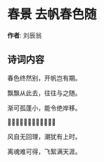 # 春景 去帆春色随

**作者**: 刘辰翁

## 诗词内容

春色终然别，开帆岂有期。

飘飘从此去，往往与之随。

渐可孤蓬小，能令绝岸移。

𣨼人愁碧远，到海落红痴。

风自无回理，潮犹有上时。

离魂难可得，飞絮满天涯。

